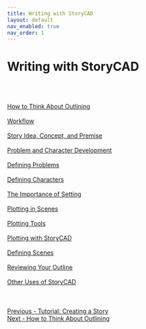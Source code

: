 ```yaml
---
title: Writing with StoryCAD
layout: default
nav_enabled: true
nav_order: 1
---
```

# Writing with StoryCAD #
 <br/>
 <br/>

[How to Think About Outlining](How_to_Think_About_Outlining.md) <br/><br/>
[Workflow](Workflow.md) <br/><br/>
[Story Idea, Concept, and Premise](Story_Idea,_Concept,_and_Premise.md) <br/><br/>
[Problem and Character Development](Problem_and_Character_Development.md) <br/><br/>
[Defining Problems](Defining_Problems.md) <br/><br/>
[Defining Characters](Defining_Characters.md) <br/><br/>
[The Importance of Setting](The_Importance_of_Setting.md) <br/><br/>
[Plotting in Scenes](Plotting_in_Scenes.md) <br/><br/>
[Plotting Tools](Plotting_Tools.md) <br/><br/>
[Plotting with StoryCAD](Plotting_with_StoryCAD.md) <br/><br/>
[Defining Scenes](Defining_Scenes.md) <br/><br/>
[Reviewing Your Outline](Reviewing_Your_Outline.md) <br/><br/>
[Other Uses of StoryCAD](Other_Uses_of_StoryCAD.md) <br/><br/>
 <br/>
 <br/>
[Previous - Tutorial: Creating a Story](Tutorial_Creating_a_Story.md) <br/>
[Next - How to Think About Outlining](How_to_Think_About_Outlining.md) <br/>
